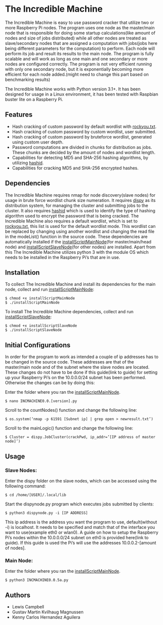 # The Incredible Machine

The Incredible Machine is easy to use password cracker that utilize two or more Raspberry Pi nodes. The program uses one node as the master/main node that is responsible for doing some startup calculations(like amount of nodes and size of jobs distributed) while all other nodes are treated as slave/secondary nodes that are assigned a computation with jobs(jobs here being different parameters for the computation) to perform. Each node will perform its job and result its results to the main node. The program is fully scalable and will work as long as one main and one secondary or more nodes are configured correctly. The program is not very efficient running with only one secondary node, but it is exponentially becoming more efficient for each node added.(might need to change this part based on benchmarking results)

The Incredible Machine works with Python version 3.1+. It has been designed for usage in a Linux environment, it has been tested with Raspbian buster lite on a Raspberry Pi. 

## Features

* Hash cracking of custom password by default wordlist  with [rockyou.txt](https://github.com/danielmiessler/SecLists/blob/master/Passwords/Leaked-Databases/rockyou-20.txt).
* Hash cracking of custom password by custom wordlist, user submitted.
* Hash cracking of custom password by bruteforce wordlist, generated using custom user depth.
* Password computations are divided in chunks for distribution as jobs. These chunks are decided by the amount of nodes and wordlist length. 
* Capabilities for detecting MD5 and SHA-256 hashing algorithms, by utilizing [hashid](https://github.com/psypanda/hashID).
* Capabilities for cracking MD5 and SHA-256 encrypted hashes.

## Dependencies

The Incredible Machine requires nmap for node discovery(slave nodes) for usage in brute force wordlist chunk size numeration. It requires [dispy](http://dispy.sourceforge.net/dispy.html) as its distribution system, for managing the cluster and submitting jobs to the cluster. It also requires [hashid](https://github.com/psypanda/hashID) which is used to identify the type of hashing algorithm used to encrypt the password that is being cracked. The Incredible Machine also requires a default wordlist, which is set to [rockyou.txt](https://github.com/danielmiessler/SecLists/blob/master/Passwords/Leaked-Databases/rockyou-20.txt), this list is used for the default wordlist mode. This wordlist can be replaced by changing using another wordlist and changing the read file in the modeList() function in the source code. These dependencies are automatically installed if the [installScriptMainNode](https://github.com/Rednewspaper/The-Incredible-Machine/blob/master/installScriptMainNode)(for master/main/head node) and [installScriptSlaveNode](https://github.com/Rednewspaper/The-Incredible-Machine/blob/master/installScriptSlaveNode)(for other nodes) are installed. Apart from this The Incredible Machine utilizes python 3 with the module OS which needs to be installed in the Raspberry Pi’s that are in use. 

## Installation

To collect The Incredible Machine and install its dependencies for the main node, collect and run [installScriptMainNode](https://github.com/Rednewspaper/The-Incredible-Machine/blob/master/installScriptMainNode):

``` 
$ chmod +x installScriptMainNode
$ ./installScriptMainNode
```

To install The Incredible Machine dependencies, collect and run [installScriptSlaveNode](https://github.com/Rednewspaper/The-Incredible-Machine/blob/master/installScriptSlaveNode):

```
$ chmod +x installScriptSlaveNode
$ ./installScriptSlaveNode
```

## Initial Configurations

In order for the program to work as intended a couple of ip addresses has to be changed in the source code. These addresses are that of the master/main node and of the subnet where the slave nodes are located. These changes do not have to be done if this guide(link to guide) for setting up your Raspberry Pi’s on the 10.0.0.0/24 subnet has been performed. Otherwise the changes can be by doing this:

Enter the folder where you ran the [installScriptMainNode](https://github.com/Rednewspaper/The-Incredible-Machine/blob/master/installScriptMainNode).

```
$ nano INCMACHINE0.0.[version].py
```

Scroll to the countNodes() function and change the following line:



```
$ os.system(‘nmap -p 61591 [Subnet ip] | grep open > newresult.txt’)
```

Scroll to the mainLogic() function and change the following line:




```
$ Cluster = dispy.JobCluster(crackPwd, ip_addr=’[IP address of master node]’)
```

## Usage

### Slave Nodes:

Enter the dispy folder  on the slave nodes, which can be accessed using the following command:

```
$ cd /home/[USER]/.local/lib
```

Start the dispynode.py program which executes jobs submitted by clients:

```
$ python3 dispynode.py -i [IP ADDRESS]
```

This ip address is the address you want the program to use, default(without -i) is localhost. It needs to be specified and match that of the interface you want to use(example eth0 or wlan0). A guide on how to setup the Raspberry Pi’s nodes within the 10.0.0.0/24 subnet on eth0 is provided here(link to guide). If this guide is used the Pi’s will use the addresses 10.0.0.2-[amount of nodes].

### Main Node:

Enter the folder where you ran the [installScriptMainNode](https://github.com/Rednewspaper/The-Incredible-Machine/blob/master/installScriptMainNode).

```
$ python3 INCMACHINE0.0.5a.py 
```

## Authors

* Lewis Campbell
* Gustav Martin Kvilhaug Magnussen
* Kenny Carlos Hernandez Aguilera

